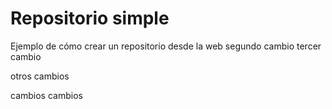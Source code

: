 # Repositorio simple
Ejemplo de cómo crear un repositorio desde la web
segundo cambio
tercer cambio  



otros cambios










cambios
cambios
